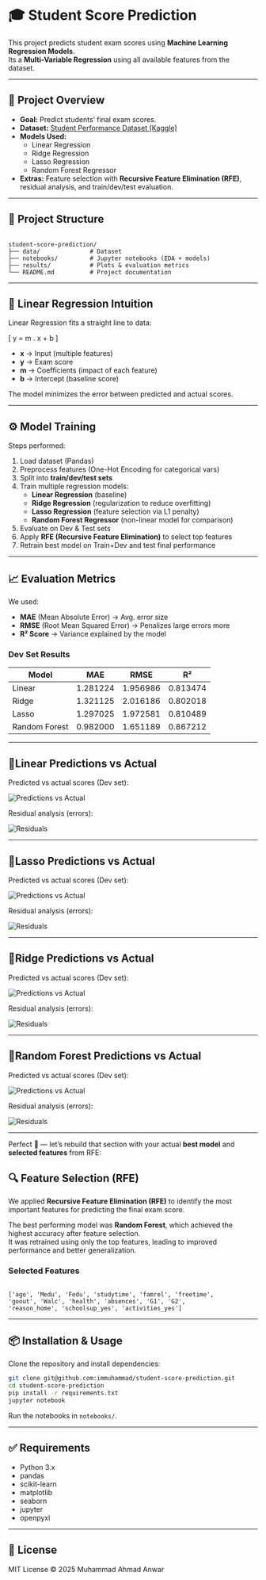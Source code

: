 # 🎓 Student Score Prediction

This project predicts student exam scores using **Machine Learning Regression Models**.  
Its a **Multi-Variable Regression** using all available features from the dataset.

---

## 🚀 Project Overview
- **Goal:** Predict students’ final exam scores.  
- **Dataset:** [Student Performance Dataset (Kaggle)](https://www.kaggle.com/datasets/whenamancodes/student-performance)  
- **Models Used:**  
  - Linear Regression  
  - Ridge Regression  
  - Lasso Regression  
  - Random Forest Regressor  
- **Extras:** Feature selection with **Recursive Feature Elimination (RFE)**, residual analysis, and train/dev/test evaluation.  

---

## 📂 Project Structure
```

student-score-prediction/
├── data/              # Dataset
├── notebooks/         # Jupyter notebooks (EDA + models)
├── results/           # Plots & evaluation metrics
└── README.md          # Project documentation

```

---

## 🧠 Linear Regression Intuition
Linear Regression fits a straight line to data:

\[
y = m . x + b
\]

- **x** → Input (multiple features)  
- **y** → Exam score  
- **m** → Coefficients (impact of each feature)  
- **b** → Intercept (baseline score)  

The model minimizes the error between predicted and actual scores.

---

## ⚙️ Model Training
Steps performed:
1. Load dataset (Pandas)  
2. Preprocess features (One-Hot Encoding for categorical vars)  
3. Split into **train/dev/test sets**  
4. Train multiple regression models:  
   - **Linear Regression** (baseline)  
   - **Ridge Regression** (regularization to reduce overfitting)  
   - **Lasso Regression** (feature selection via L1 penalty)  
   - **Random Forest Regressor** (non-linear model for comparison)  
5. Evaluate on Dev & Test sets  
6. Apply **RFE (Recursive Feature Elimination)** to select top features  
7. Retrain best model on Train+Dev and test final performance  

---

## 📈 Evaluation Metrics
We used:  
- **MAE** (Mean Absolute Error) → Avg. error size  
- **RMSE** (Root Mean Squared Error) → Penalizes large errors more  
- **R² Score** → Variance explained by the model  

### Dev Set Results
| Model         | MAE      | RMSE     | R²       |
|---------------|----------|----------|----------|
| Linear        | 1.281224 | 1.956986 | 0.813474 |
| Ridge         | 1.321125 | 2.016186 | 0.802018 |
| Lasso         | 1.297025 | 1.972581 | 0.810489 |
| Random Forest | 0.982000 | 1.651189 | 0.867212 |

---

## 📌Linear Predictions vs Actual
Predicted vs actual scores (Dev set):

![Predictions vs Actual](results/Linear-Actual-vs-Predicted.png)

Residual analysis (errors):

![Residuals](results/Linear-Residual-Plot.png)

---

## 📌Lasso Predictions vs Actual
Predicted vs actual scores (Dev set):

![Predictions vs Actual](results/Lasso-Actual-vs-Predicted.png)

Residual analysis (errors):

![Residuals](results/Lasso-Residual-Plot.png)

---

## 📌Ridge Predictions vs Actual
Predicted vs actual scores (Dev set):

![Predictions vs Actual](results/Ridege-Actual-vs-Predicted.png)

Residual analysis (errors):

![Residuals](results/Ridege-Residual-Plot.png)

---

## 📌Random Forest Predictions vs Actual
Predicted vs actual scores (Dev set):

![Predictions vs Actual](results/Random-Actual-vs-Predicted.png)

Residual analysis (errors):

![Residuals](results/Random-Residual-Plot.png)

---

Perfect 🚀 — let’s rebuild that section with your actual **best model** and **selected features** from RFE:

## 🔍 Feature Selection (RFE)
We applied **Recursive Feature Elimination (RFE)** to identify the most important features for predicting the final exam score.  

The best performing model was **Random Forest**, which achieved the highest accuracy after feature selection.  
It was retrained using only the top features, leading to improved performance and better generalization.  

### Selected Features
```

['age', 'Medu', 'Fedu', 'studytime', 'famrel', 'freetime',
'goout', 'Walc', 'health', 'absences', 'G1', 'G2',
'reason_home', 'schoolsup_yes', 'activities_yes']

```
---

## 📦 Installation & Usage
Clone the repository and install dependencies:

```bash
git clone git@github.com:immuhammad/student-score-prediction.git
cd student-score-prediction
pip install -r requirements.txt
jupyter notebook
````

Run the notebooks in `notebooks/`.

---

## ✅ Requirements

* Python 3.x
* pandas
* scikit-learn
* matplotlib
* seaborn
* jupyter
* openpyxl

---

## 📜 License

MIT License © 2025 Muhammad Ahmad Anwar
